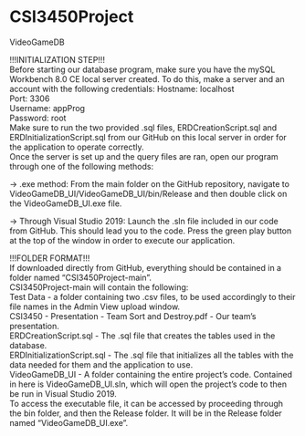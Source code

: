 # CSI3450Project
VideoGameDB

!!!INITIALIZATION STEP!!!   
Before starting our database program, make sure you have the mySQL Workbench 8.0 CE local server created. To do this, make a server and an account with the following credentials:
Hostname: localhost  
Port: 3306  
Username: appProg  
Password: root  
Make sure to run the two provided .sql files, ERDCreationScript.sql and ERDInitializationScript.sql from our GitHub on this local server in order for the application to operate correctly.  
Once the server is set up and the query files are ran, open our program through one of the following methods:  

-> .exe method: From the main folder on the GitHub repository, navigate to VideoGameDB_UI/VideoGameDB_UI/bin/Release and then double click on the VideoGameDB_UI.exe file.

-> Through Visual Studio 2019:  Launch the .sln file included in our code from GitHub. This should lead you to the code. Press the green play button at the top of the window in order to execute our application.


!!!FOLDER FORMAT!!!  
If downloaded directly from GitHub, everything should be contained in a folder named “CSI3450Project-main”.   
CSI3450Project-main will contain the following:  
Test Data - a folder containing two .csv files, to be used accordingly to their file names in the Admin View upload window.  
CSI3450 - Presentation - Team Sort and Destroy.pdf - Our team’s presentation.  
ERDCreationScript.sql - The .sql file that creates the tables used in the database.  
ERDInitializationScript.sql - The .sql file that initializes all the tables with the data needed for them and the application to use.  
VideoGameDB_UI - A folder containing the entire project’s code. Contained in here is VideoGameDB_UI.sln, which will open the project’s code to then be run in Visual Studio 2019.   
To access the executable file, it can be accessed by proceeding through the bin folder, and then the Release folder. It will be in the Release folder named “VideoGameDB_UI.exe”.  

